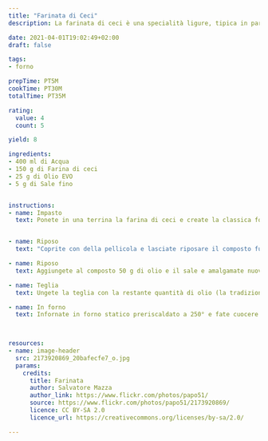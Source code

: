 ```yaml
---
title: "Farinata di Ceci"
description: La farinata di ceci è una specialità ligure, tipica in particolar modo della città di Genova.

date: 2021-04-01T19:02:49+02:00
draft: false

tags: 
- forno

prepTime: PT5M
cookTime: PT30M
totalTime: PT35M

rating:
  value: 4
  count: 5

yield: 8

ingredients:
- 400 ml di Acqua
- 150 g di Farina di ceci
- 25 g di Olio EVO
- 5 g di Sale fino


instructions:
- name: Impasto
  text: Ponete in una terrina la farina di ceci e create la classica forma a fontana; quindi versate al centro, un po’ alla volta, l'acqua a temperatura ambiente. Mescolate il tutto per bene facendo attenzione a non formare grumi, fino ad ottenere un composto liquido e omogeneo.


- name: Riposo
  text: "Coprite con della pellicola e lasciate riposare il composto fuori dal frigo dalle 4-5 ore fino alle 10 ore, mescolandolo di tanto in tanto. Trascorso il tempo necessario, noterete della schiuma in superficie: rimuovetela con una schiumarola e mescolate."

- name: Riposo
  text: Aggiungete al composto 50 g di olio e il sale e amalgamate nuovamente;

- name: Teglia
  text: Ungete la teglia con la restante quantità di olio (la tradizione prevederebbe teglie di rame o alluminio, ma potete utilizzare anche una semplice teglia antiaderente), e con un mestolo distribuitevi il composto di ceci. Uniformate lo spessore con l’aiuto di una forchetta per garantire una cottura uniforme. 

- name: In forno
  text: Infornate in forno statico preriscaldato a 250° e fate cuocere nella parte bassa del forno, a contatto con il fondo, per i primi 10 minuti -se utilizzate il forno ventilato tenetela solo 7-8 minuti alla temperatura di 220° e poi proseguite normalmente. Trascorso questo tempo spostate la teglia nella parte alta del forno e lasciate cuocere per ancora 10-15 minuti a seconda del vostro forno, finché la farinata non risulti di un bel color nocciola dorato. Sfornate la farinata e gustatela ben calda, spolverandola con pepe a piacere
  


resources:
- name: image-header
  src: 2173920869_20bafecfe7_o.jpg
  params: 
    credits:
      title: Farinata
      author: Salvatore Mazza
      author_link: https://www.flickr.com/photos/papo51/
      source: https://www.flickr.com/photos/papo51/2173920869/ 
      licence: CC BY-SA 2.0 
      licence_url: https://creativecommons.org/licenses/by-sa/2.0/

---
```

